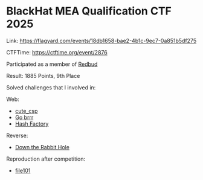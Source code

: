 # BlackHat MEA Qualification CTF 2025

Link: <https://flagyard.com/events/18db1658-bae2-4b1c-9ec7-0a851b5df275>

CTFTime: <https://ctftime.org/event/2876>

Participated as a member of [Redbud](https://ctftime.org/team/20555)

Result: 1885 Points, 9th Place

Solved challenges that I involved in:

Web:

- [cute_csp](./cute-csp.md)
- [Go brrr](./go-brrr.md)
- [Hash Factory](./hash-factory.md)

Reverse:

- [Down the Rabbit Hole](./down-the-rabbit-hole.md)

Reproduction after competition:

- [file101](./file101.md)
